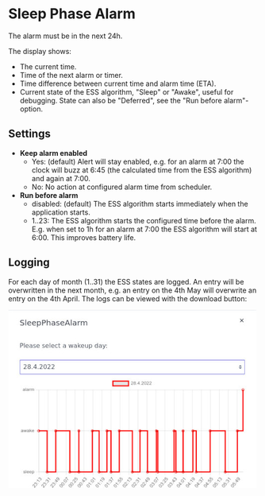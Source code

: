 # Sleep Phase Alarm

The alarm must be in the next 24h.

The display shows:

- The current time.
- Time of the next alarm or timer.
- Time difference between current time and alarm time (ETA).
- Current state of the ESS algorithm, "Sleep" or "Awake", useful for debugging. State can also be "Deferred", see the "Run before alarm"-option.

## Settings

* **Keep alarm enabled**
  - Yes: (default) Alert will stay enabled, e.g. for an alarm at 7:00 the clock will buzz at 6:45 (the calculated time from the ESS algorithm) and again at 7:00.
  - No: No action at configured alarm time from scheduler.
* **Run before alarm**
  - disabled: (default) The ESS algorithm starts immediately when the application starts.
  - 1..23: The ESS algorithm starts the configured time before the alarm. E.g. when set to 1h for an alarm at 7:00 the ESS algorithm will start at 6:00. This improves battery life.

## Logging

For each day of month (1..31) the ESS states are logged. An entry will be overwritten in the next month, e.g. an entry on the 4th May will overwrite an entry on the 4th April.
The logs can be viewed with the download button:

![](screenshot.jpg)
